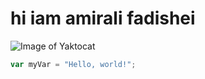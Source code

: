 # hi iam amirali fadishei
![Image of Yaktocat](https://octodex.github.com/images/yaktocat.png)
``` javascript
var myVar = "Hello, world!";
```


